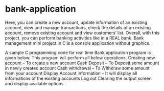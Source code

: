 # bank-application
Here, you can create a new account, update information of an existing account, view and manage transactions, check the details of an existing account, remove existing account and view customers’ list.  Overall, with this project, you can perform banking activities like in a REAL bank. Bank management mini project in C is a console application without graphics.

A sample C programming code for real time Bank application program is given below. This program will perform all below operations.
Creating new account – To create a new account
Cash Deposit – To Deposit some amount in newly created account
Cash withdrawal – To Withdraw some amount from your account
Display Account information – It will display all informations of the existing accounts
Log out
Clearing the output screen and display available options
